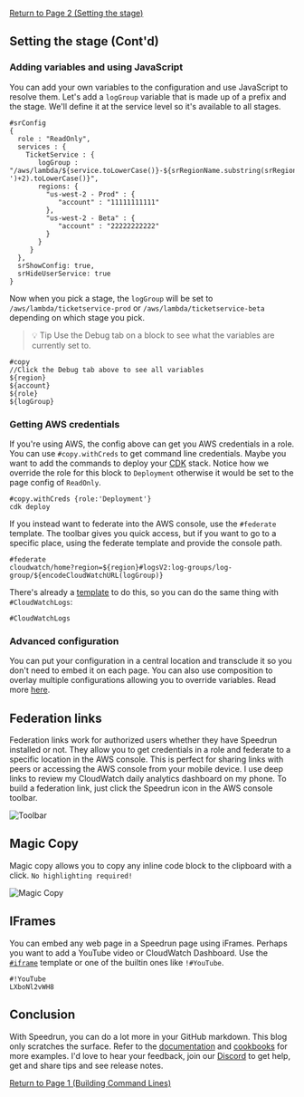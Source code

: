 [Return to Page 2 (Setting the stage)](a-better-README-2.md)

## Setting the stage (Cont'd)

### Adding variables and using JavaScript

You can add your own variables to the configuration and use JavaScript to resolve them.  Let's add a `logGroup` variable that is made up of a prefix and the stage.  We'll define it at the service level so it's available to all stages.

```
#srConfig
{
  role : "ReadOnly",
  services : {
    TicketService : {
       logGroup : "/aws/lambda/${service.toLowerCase()}-${srRegionName.substring(srRegionName.lastIndexOf('-')+2).toLowerCase()}",
       regions: {
         "us-west-2 - Prod" : {
            "account" : "11111111111"
         },
         "us-west-2 - Beta" : {
            "account" : "22222222222"
         }
       }
     }
  },
  srShowConfig: true,
  srHideUserService: true
}
```

Now when you pick a stage, the `logGroup` will be set to `/aws/lambda/ticketservice-prod` or `/aws/lambda/ticketservice-beta` depending on which stage you pick.

> 💡 Tip Use the Debug tab on a block to see what the variables are currently set to.

```
#copy
//Click the Debug tab above to see all variables
${region}
${account}
${role}
${logGroup}
```

### Getting AWS credentials

If you're using AWS, the config above can get you AWS credentials in a role.  You can use `#copy.withCreds` to get command line credentials.  Maybe you want to add the commands to deploy your [CDK](https://docs.aws.amazon.com/cdk/latest/guide/getting_started.html) stack.  Notice how we override the role for this block to `Deployment` otherwise it would be set to the page config of `ReadOnly`.

```
#copy.withCreds {role:'Deployment'}
cdk deploy
```

If you instead want to federate into the AWS console, use the `#federate` template.  The toolbar gives you quick access, but if you want to go to a specific place, using the federate template and provide the console path.

```
#federate
cloudwatch/home?region=${region}#logsV2:log-groups/log-group/${encodeCloudWatchURL(logGroup)}
```

There's already a [template](https://github.com/No-Backspace-Crew/Speedrun/wiki/Templates) to do this, so you can do the same thing with `#CloudWatchLogs`:

```
#CloudWatchLogs
```
### Advanced configuration
You can put your configuration in a central location and transclude it so you don't need to embed it on each page.  You can also use composition to overlay multiple configurations allowing you to override variables. Read more [here](https://github.com/No-Backspace-Crew/Speedrun/wiki/Speedrun-Configuration).

## Federation links
Federation links work for authorized users whether they have Speedrun installed or not.  They allow you to get credentials in a role and federate to a specific location in the AWS console.  This is perfect for sharing links with peers or accessing the AWS console from your mobile device.  I use deep links to review my CloudWatch daily analytics dashboard on my phone.  To build a federation link, just click the Speedrun icon in the AWS console toolbar.

![Toolbar](https://user-images.githubusercontent.com/97474956/220422715-5ac37c8d-fe43-409e-8e76-a76b17873897.png)

## Magic Copy
Magic copy allows you to copy any inline code block to the clipboard with a click.  `No highlighting required!`

![Magic Copy](https://user-images.githubusercontent.com/97474956/233499060-b99da96a-4a13-416a-bd26-610467c685dd.gif)

## IFrames

You can embed any web page in a Speedrun page using iFrames.  Perhaps you want to add a YouTube video or CloudWatch Dashboard.  Use the [`#iframe`](https://github.com/No-Backspace-Crew/Speedrun/wiki/Templates#iframe) template or one of the builtin ones like `!#YouTube`.

```
#!YouTube
LXboNl2vWH8
```

## Conclusion
With Speedrun, you can do a lot more in your GitHub markdown.  This blog only scratches the surface.  Refer to the [documentation](https://github.com/No-Backspace-Crew/Speedrun/wiki) and [cookbooks](https://github.com/No-Backspace-Crew/Speedrun/wiki/cookbook) for more examples.  I'd love to hear your feedback, join our <a href="https://d%69sc%6Frd.gg/E7TRpqb%58RY">Discord</a> to get help, get and share tips and see release notes.

[Return to Page 1 (Building Command Lines)](a-better-README-1.md)
